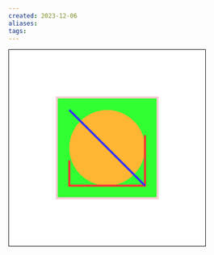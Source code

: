 ```yaml
---
created: 2023-12-06
aliases: 
tags: 
---
```

<svg width="391" height="391" viewBox="-70.5 -70.5 391 391" xmlns="http://www.w3.org/2000/svg">
<rect fill="#fff" stroke="#000" x="-70" y="-70" width="390" height="390"/>
<g opacity="0.8">
<rect x="25" y="25" width="200" height="200" fill="lime" stroke-width="4" stroke="pink" />
	<circle cx="125" cy="125" r="75" fill="orange" />
	<polyline points="50,150 50,200 200,200 200,100" stroke="red" stroke-width="4" fill="none" />
	<line x1="50" y1="50" x2="200" y2="200" stroke="blue" stroke-width="4" />
</g>
</svg>